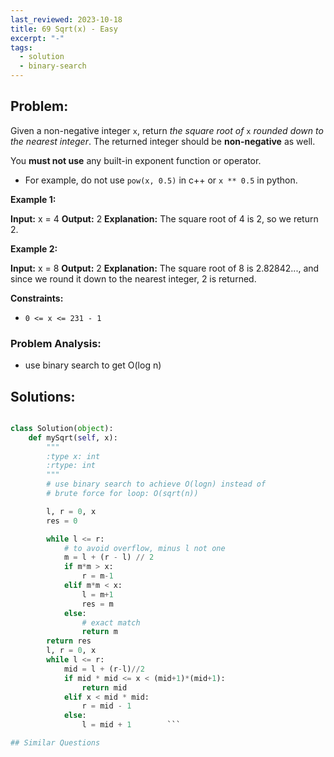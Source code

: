 ```yaml
---
last_reviewed: 2023-10-18
title: 69 Sqrt(x) - Easy
excerpt: "-"
tags:
  - solution
  - binary-search
---
```

## Problem:
Given a non-negative integer `x`, return _the square root of_ `x` _rounded down to the nearest integer_. The returned integer should be **non-negative** as well.

You **must not use** any built-in exponent function or operator.

- For example, do not use `pow(x, 0.5)` in c++ or `x ** 0.5` in python.

**Example 1:**

**Input:** x = 4
**Output:** 2
**Explanation:** The square root of 4 is 2, so we return 2.

**Example 2:**

**Input:** x = 8
**Output:** 2
**Explanation:** The square root of 8 is 2.82842..., and since we round it down to the nearest integer, 2 is returned.

**Constraints:**

- `0 <= x <= 231 - 1`
### Problem Analysis:

- use binary search to get O(log n)

## Solutions:

```python

class Solution(object):
    def mySqrt(self, x):
        """
        :type x: int
        :rtype: int
        """
        # use binary search to achieve O(logn) instead of
        # brute force for loop: O(sqrt(n))

        l, r = 0, x
        res = 0

        while l <= r:
            # to avoid overflow, minus l not one
            m = l + (r - l) // 2
            if m*m > x:
                r = m-1
            elif m*m < x:
                l = m+1
                res = m
            else: 
                # exact match
                return m
        return res
        l, r = 0, x
        while l <= r:
            mid = l + (r-l)//2
            if mid * mid <= x < (mid+1)*(mid+1):
                return mid
            elif x < mid * mid:
                r = mid - 1
            else:
                l = mid + 1        ```

## Similar Questions
